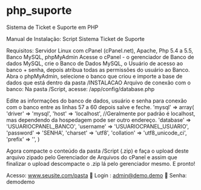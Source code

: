 # php_suporte
Sistema de Ticket e Suporte em PHP

Manual de Instalação: Script Sistema Ticket de Suporte 

Requisitos: 
Servidor Linux com cPanel (cPanel.net), Apache, Php 5.4 a 5.5, Banco MySQL, phpMyAdmin 
Acesse o cPanel - o gerenciador de Banco de dados MySQL, crie o Banco de Dados MySQL, o Usuário de acesso ao 
banco + senha, depois atribua todas as permissões do usuário ao Banco. 
Abra o phpMyAdmin, selecione o banco que criou e importe a base de dados que está dentro da pasta /INSTALACAO 
Arquivo de conexão com o banco: 
Na pasta /Script, acesse: 
/app/config/database.php 

Edite as informações do banco de dados, usuário e senha para conexão com o banco entre as linhas 57 a 60 depois 
salve e feche. 
 'mysql' => array( 
 'driver' => 'mysql', 
 'host' => 'localhost', //Geralmente por padrão é localhost, mas dependendo da hospedagem pode ser 
outro endereço. 
 'database' => 'USUARIOCPANEL_BANCO',
 'username' => 'USUARIOCPANEL_USUARIO',
 'password' => 'SENHA',
 'charset' => 'utf8', 
 'collation' => 'utf8_unicode_ci', 
 'prefix' => '', 
 ) 

Agora compacte o conteúdo da pasta /Script (.zip) e faça o upload deste arquivo zipado pelo Gerenciador de 
Arquivos do cPanel e assim que finalizar o upload descompacte o .zip lá pelo gerenciador mesmo. 
E pronto! 

Acesso: 
www.seusite.com/pasta 
 Login : admin@demo.demo 
 Senha: demodemo
